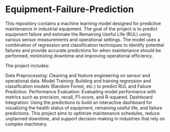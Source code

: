 # Equipment-Failure-Prediction
This repository contains a machine learning model designed for predictive maintenance in industrial equipment. The goal of the project is to predict equipment failure and estimate the Remaining Useful Life (RUL) using various sensor measurements and operational settings. The model uses a combination of regression and classification techniques to identify potential failures and provide accurate predictions for when maintenance should be performed, minimizing downtime and improving operational efficiency.

The project includes:

Data Preprocessing: Cleaning and feature engineering on sensor and operational data.
Model Training: Building and training regression and classification models (Random Forest, etc.) to predict RUL and Failure Prediction.
Performance Evaluation: Evaluating model performance with metrics such as precision, recall, F1-score, and R-squared.
Dashboard Integration: Using the predictions to build an interactive dashboard for visualizing the health status of equipment, remaining useful life, and failure predictions.
This project aims to optimize maintenance schedules, reduce unplanned downtime, and support decision-making in industries that rely on complex machinery.


